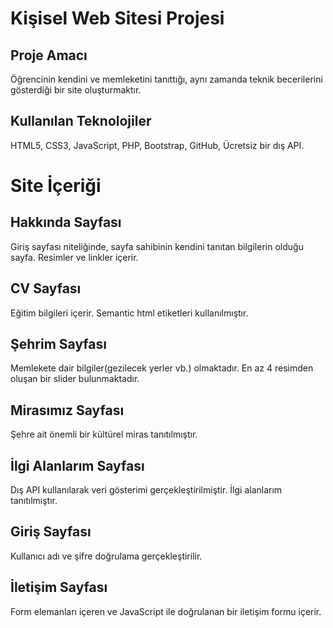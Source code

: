 # Kişisel Web Sitesi Projesi

## Proje Amacı
Öğrencinin kendini ve memleketini tanıttığı, aynı zamanda teknik becerilerini gösterdiği bir site oluşturmaktır.

## Kullanılan Teknolojiler
HTML5, CSS3, JavaScript, PHP, Bootstrap, GitHub, Ücretsiz bir dış API.

# Site İçeriği

## Hakkında Sayfası
Giriş sayfası niteliğinde, sayfa sahibinin kendini tanıtan bilgilerin olduğu sayfa. Resimler ve linkler içerir.

## CV Sayfası
Eğitim bilgileri içerir. Semantic html etiketleri kullanılmıştır.

## Şehrim Sayfası
Memlekete dair bilgiler(gezilecek yerler vb.) olmaktadır. En az 4 resimden oluşan bir slider bulunmaktadır.

## Mirasımız Sayfası
Şehre ait önemli bir kültürel miras tanıtılmıştır.

## İlgi Alanlarım Sayfası
Dış API kullanılarak veri gösterimi gerçekleştirilmiştir. İlgi alanlarım tanıtılmıştır.

## Giriş Sayfası
Kullanıcı adı ve şifre doğrulama gerçekleştirilir.

## İletişim Sayfası
Form elemanları içeren ve JavaScript ile doğrulanan bir iletişim formu içerir.
